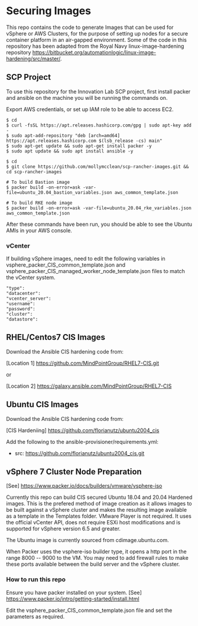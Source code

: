 
# Securing Images

This repo contains the code to generate Images that can be used for vSphere or AWS Clusters, for the purpose of setting up nodes for a secure container platform in an air-gapped environment. Some of the code in this repository has been adapted from the Royal Navy linux-image-hardening repository https://bitbucket.org/automationlogic/linux-image-hardening/src/master/. 

## SCP Project

To use this repository for the Innovation Lab SCP project, first install packer and ansible on the machine you will be running the commands on.

Export AWS credentials, or set up IAM role to be able to access EC2.
```
$ cd
$ curl -fsSL https://apt.releases.hashicorp.com/gpg | sudo apt-key add -
$ sudo apt-add-repository "deb [arch=amd64] https://apt.releases.hashicorp.com $(lsb_release -cs) main"
$ sudo apt-get update && sudo apt-get install packer -y
$ sudo apt update && sudo apt install ansible -y

$ cd
$ git clone https://github.com/mollymcclean/scp-rancher-images.git && cd scp-rancher-images

# To build Bastion image
$ packer build -on-error=ask -var-file=ubuntu_20.04_bastion_variables.json aws_common_template.json 

# To build RKE node image
$ packer build -on-error=ask -var-file=ubuntu_20.04_rke_variables.json aws_common_template.json 
```

After these commands have been run, you should be able to see the Ubuntu AMIs in your AWS console.


### vCenter

If building vSphere images, need to edit the following variables in vsphere_packer_CIS_common_template.json and vsphere_packer_CIS_managed_worker_node_template.json files to match the vCenter system.

```
"type":
"datacenter":
"vcenter_server":
"username":
"password":
"cluster":
"datastore":
```

## RHEL/Centos7 CIS Images

Download the Ansible CIS hardening code from:

[Location 1] https://github.com/MindPointGroup/RHEL7-CIS.git

or

[Location 2] https://galaxy.ansible.com/MindPointGroup/RHEL7-CIS

## Ubuntu CIS Images

Download the Ansible CIS hardening code from:

[CIS Hardeniing] https://github.com/florianutz/ubuntu2004_cis

Add the following to the ansible-provisioner/requirements.yml:

- src: https://github.com/florianutz/ubuntu2004_cis.git

## vSphere 7 Cluster Node Preparation

[See] https://www.packer.io/docs/builders/vmware/vsphere-iso

Currently this repo can build CIS secured Ubuntu 18.04 and 20.04 Hardened images. This is the prefered method of image creation as it allows images to be built against a vSphere cluster and makes the resulting image available as a template in the Templates folder. VMware Player is not required. It uses the official vCenter API, does not require ESXi host modifications and is supported for vSphere version 6.5 and greater.

The Ubuntu image is currently sourced from cdimage.ubuntu.com.

When Packer uses the vsphere-iso builder type, it opens a http port in the range 8000 -- 9000 to the VM. You may need to add firewall rules to make these ports available between the build server and the vSphere cluster.

### How to run this repo

Ensure you have packer installed on your system. [See] https://www.packer.io/intro/getting-started/install.html

Edit the vsphere_packer_CIS_common_template.json file and set the parameters as required.
